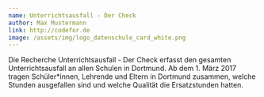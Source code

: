 ```yaml
---
name: Unterrichtsausfall - Der Check
author: Max Mustermann
link: http://codefor.de
image: /assets/img/logo_datenschule_card_white.png
---
```

Die Recherche Unterrichtsausfall - Der Check erfasst den gesamten Unterrichtsausfall an allen Schulen in Dortmund.
Ab dem 1. März 2017 tragen Schüler*innen, Lehrende und Eltern in Dortmund zusammen, welche Stunden ausgefallen sind
und welche Qualität die Ersatzstunden hatten.


